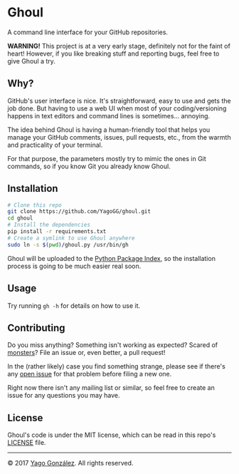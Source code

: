 # Ghoul

A command line interface for your GitHub repositories.

**WARNING!** This project is at a very early stage, definitely not for the
faint of heart! However, if you like breaking stuff and reporting bugs, feel
free to give Ghoul a try.

## Why?

GitHub's user interface is nice. It's straightforward, easy to use and gets the
job done. But having to use a web UI when most of your coding/versioning
happens in text editors and command lines is sometimes... annoying.

The idea behind Ghoul is having a human-friendly tool that helps you manage
your GitHub comments, issues, pull requests, etc., from the warmth and
practicality of your terminal.

For that purpose, the parameters mostly try to mimic the ones in Git commands,
so if you know Git you already know Ghoul.

## Installation

```bash
# Clone this repo
git clone https://github.com/YagoGG/ghoul.git
cd ghoul
# Install the dependencies
pip install -r requirements.txt
# Create a symlink to use Ghoul anywhere
sudo ln -s $(pwd)/ghoul.py /usr/bin/gh
```

Ghoul will be uploaded to the [Python Package Index](https://pypi.python.org/),
so the installation process is going to be much easier real soon.

## Usage

Try running `gh -h` for details on how to use it.

## Contributing

Do you miss anything? Something isn't working as expected? Scared of
[monsters](https://en.wikipedia.org/wiki/Ghoul)? File an issue or, even better,
a pull request!

In the (rather likely) case you find something strange, please see if there's
any [open issue](https://github.com/YagoGG/ghoul/issues) for that problem
before filing a new one.

Right now there isn't any mailing list or similar, so feel free to create an
issue for any questions you may have.

## License

Ghoul's code is under the MIT license, which can be read in this repo's
[LICENSE](./LICENSE) file.

---

&copy; 2017 [Yago González](https://github.com/YagoGG). All rights reserved.
